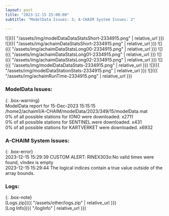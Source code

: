 ```yaml
---
layout: post
title: "2023-12-15 15:00:00"
subtitle: "ModelData Issues: 3; A-CHAIM System Issues: 2"

---
```


![]({{ "/assets/img/modelDataDataStatsShort-2334915.png" | relative_url }})
![]({{ "/assets/img/achaimDataStatsShort-2334915.png" | relative_url }})
![]({{ "/assets/img/achaimDataStatsLong00-2334915.png" | relative_url }})
![]({{ "/assets/img/achaimDataStatsLong01-2334915.png" | relative_url }})
![]({{ "/assets/img/achaimDataStatsLong02-2334915.png" | relative_url }})
![]({{ "/assets/img/modelDataDataStats-2334915.png" | relative_url }})
![]({{ "/assets/img/modelDataStationStats-2334915.png" | relative_url }})
![]({{ "/assets/img/achaimRunTime-2334915.png" | relative_url }})


### ModelData Issues:  
  
{: .box-warning}  
 ModelData report for 15-Dec-2023 15:15:15   
 /home2/achaim1/A-CHAIM/modelData/2023/349/15/modelData.mat   
 0% of all possible stations for IONO were downloaded. x2711   
 0% of all possible stations for SENTINEL were downloaded. x431   
 0% of all possible stations for KARTVERKET were downloaded. x6932   
  
### A-CHAIM System Issues:  
  
{: .box-error}  
2023-12-15 15:29:39 CUSTOM ALERT: RINEX303o:No valid times were found, vIndex is empty  
2023-12-15 15:29:44 The logical indices contain a true value outside of the array bounds.  

### Logs:  
  
{: .box-note}  
[Logs.zip]({{ "/assets/other/logs.zip" | relative_url }})  
[Log Info]({{ "/logInfo" | relative_url }})  
